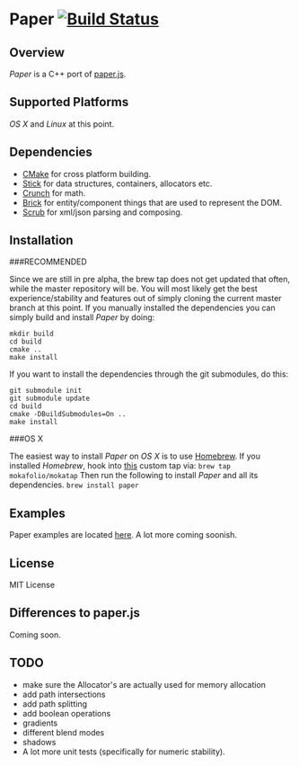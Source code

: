 Paper [![Build Status](https://travis-ci.org/mokafolio/Paper.svg?branch=master)](https://travis-ci.org/mokafolio/Paper)
==========

Overview
----------

*Paper* is a C++ port of [paper.js](http://paperjs.org/).

Supported Platforms
----------
*OS X* and *Linux* at this point.

Dependencies
----------

- [CMake](https://cmake.org/) for cross platform building.
- [Stick](https://github.com/mokafolio/Stick) for data structures, containers, allocators etc.
- [Crunch](https://github.com/mokafolio/Crunch) for math.
- [Brick](https://github.com/mokafolio/Brick) for entity/component things that are used to represent the DOM.
- [Scrub](https://github.com/mokafolio/Scrub) for xml/json parsing and composing.


Installation
----------

###RECOMMENDED

Since we are still in pre alpha, the brew tap does not get updated that often, while the master repository will be.
You will most likely get the best experience/stability and features out of simply cloning the current master branch at this point.
If you manually installed the dependencies you can simply build and install *Paper* by doing:

```
mkdir build  
cd build  
cmake ..  
make install
```

If you want to install the dependencies through the git submodules, do this:

```
git submodule init  
git submodule update  
cd build  
cmake -DBuildSubmodules=On ..  
make install
```


###OS X

The easiest way to install *Paper* on *OS X* is to use [Homebrew](http://brew.sh/).
If you installed *Homebrew*, hook into [this](https://github.com/mokafolio/homebrew-mokatap) custom tap via:
`brew tap mokafolio/mokatap` 
Then run the following to install *Paper* and all its dependencies.
`brew install paper`

Examples
---------
Paper examples are located [here](https://github.com/mokafolio/PaperExamples). A lot more coming soonish.

License
----------
MIT License

Differences to paper.js
----------
Coming soon.

TODO
----------
- make sure the Allocator's are actually used for memory allocation
- add path intersections
- add path splitting
- add boolean operations
- gradients
- different blend modes
- shadows
- A lot more unit tests (specifically for numeric stability).
